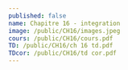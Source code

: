 ```yaml
---
published: false
name: Chapitre 16 - integration
image: /public/CH16/images.jpeg
cours: /public/CH16/cours.pdf
TD: /public/CH16/ch 16 td.pdf
TDcor: /public/CH16/td cor.pdf
---
```

